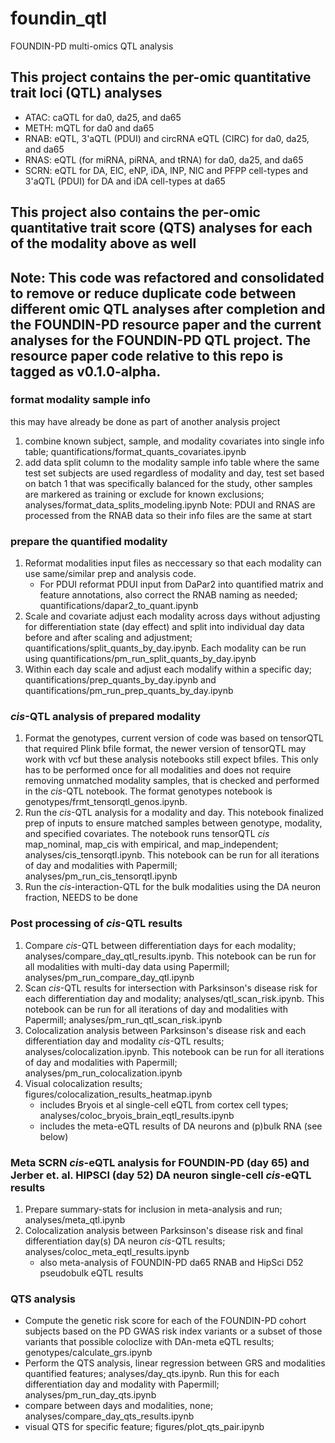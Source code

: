 # foundin_qtl
FOUNDIN-PD multi-omics QTL analysis

## This project contains the per-omic quantitative trait loci (QTL) analyses
- ATAC: caQTL for da0, da25, and da65
- METH: mQTL for da0 and da65
- RNAB: eQTL, 3'aQTL (PDUI) and circRNA eQTL (CIRC) for da0, da25, and da65 
- RNAS: eQTL (for miRNA, piRNA, and tRNA) for da0, da25, and da65 
- SCRN: eQTL for DA, ElC, eNP, iDA, lNP, NlC and PFPP cell-types and 3'aQTL (PDUI) for DA and iDA cell-types at da65

## This project also contains the per-omic quantitative trait score (QTS) analyses for each of the modality above as well
    
## Note: This code was refactored and consolidated to remove or reduce duplicate code between different omic QTL analyses after completion and the FOUNDIN-PD resource paper and the current analyses for the FOUNDIN-PD QTL project. The resource paper code relative to this repo is tagged as v0.1.0-alpha.

### format modality sample info 
this may have already be done as part of another analysis project
1. combine known subject, sample, and modality covariates into single info table; quantifications/format_quants_covariates.ipynb
2. add data split column to the modality sample info table where the same test set subjects are used regardless of modality and day, test set based on batch 1 that was specifically balanced for the study, other samples are markered as training or exclude for known exclusions; analyses/format_data_splits_modeling.ipynb
Note: PDUI and RNAS are processed from the RNAB data so their info files are the same at start

### prepare the quantified modality
1. Reformat modalities input files as neccessary so that each modality can use same/similar prep and analysis code.
    - For PDUI reformat PDUI input from DaPar2 into quantified matrix and feature annotations, also correct the RNAB naming as needed; quantifications/dapar2_to_quant.ipynb
2. Scale and covariate adjust each modality across days without adjusting for differentiation state (day effect) and split into individual day data before and after scaling and adjustment; quantifications/split_quants_by_day.ipynb. Each modality can be run using quantifications/pm_run_split_quants_by_day.ipynb
3. Within each day scale and adjust each modalify within a specific day; quantifications/prep_quants_by_day.ipynb and quantifications/pm_run_prep_quants_by_day.ipynb

### <i>cis</i>-QTL analysis of prepared modality
1. Format the genotypes, current version of code was based on tensorQTL that required Plink bfile format, the newer version of tensorQTL may work with vcf but these analysis notebooks still expect bfiles. This only has to be performed once for all modalities and does not require removing unmatched modality samples, that is checked and performed in the <i>cis</i>-QTL notebook. The format genotypes notebook is genotypes/frmt_tensorqtl_genos.ipynb.
2. Run the <i>cis</i>-QTL analysis for a modality and day. This notebook finalized prep of inputs to ensure matched samples between genotype, modality, and specified covariates. The notebook runs tensorQTL <i>cis</i> map_nominal, map_cis with empirical, and map_independent; analyses/cis_tensorqtl.ipynb. This notebook can be run for all iterations of day and modalities with Papermill; analyses/pm_run_cis_tensorqtl.ipynb
3. Run the <i>cis</i>-interaction-QTL for the bulk modalities using the DA neuron fraction, NEEDS to be done

### Post processing of <i>cis</i>-QTL results
1. Compare <i>cis</i>-QTL between differentiation days for each modality; analyses/compare_day_qtl_results.ipynb. This notebook can be run for all modalities with multi-day data using Papermill; analyses/pm_run_compare_day_qtl.ipynb
2. Scan <i>cis</i>-QTL results for intersection with Parksinson's disease risk for each differentiation day and modality; analyses/qtl_scan_risk.ipynb. This notebook can be run for all iterations of day and modalities with Papermill; analyses/pm_run_qtl_scan_risk.ipynb
3. Colocalization analysis between Parksinson's disease risk and each differentiation day and modality <i>cis</i>-QTL results; analyses/colocalization.ipynb. This notebook can be run for all iterations of day and modalities with Papermill; analyses/pm_run_colocalization.ipynb
4. Visual colocalization results; figures/colocalization_results_heatmap.ipynb
    - includes Bryois et al single-cell eQTL from cortex cell types; analyses/coloc_bryois_brain_eqtl_results.ipynb
    - includes the meta-eQTL results of DA neurons and (p)bulk RNA (see below)

### Meta SCRN <i>cis</i>-eQTL analysis for FOUNDIN-PD (day 65) and Jerber et. al. HIPSCI (day 52) DA neuron single-cell <i>cis</i>-eQTL results
1. Prepare summary-stats for inclusion in meta-analysis and run; analyses/meta_qtl.ipynb
2. Colocalization analysis between Parksinson's disease risk and final differentiation day(s) DA neuron <i>cis</i>-QTL results; analyses/coloc_meta_eqtl_results.ipynb
    - also meta-analysis of FOUNDIN-PD da65 RNAB and HipSci D52 pseudobulk eQTL results
    
### QTS analysis
- Compute the genetic risk score for each of the FOUNDIN-PD cohort subjects based on the PD GWAS risk index variants or a subset of those variants that possible coloclize with DAn-meta eQTL results; genotypes/calculate_grs.ipynb
- Perform the QTS analysis, linear regression between GRS and modalities quantified features; analyses/day_qts.ipynb. Run this for each differentiation day and modality with Papermill; analyses/pm_run_day_qts.ipynb
- compare between days and modalities, none; analyses/compare_day_qts_results.ipynb
- visual QTS for specific feature; figures/plot_qts_pair.ipynb



